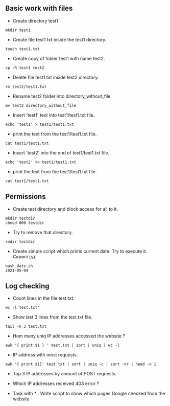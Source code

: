## Basic work with files

-    Create directory test1    
```      
mkdir test1       
```  
- Create file test1.txt inside the test1 directory.  
``` 
touch test1.txt  
```   
-    Create copy of folder test1 with name test2.   
``` 
cp -R test1 test2  
```    
-    Delete file test1.txt inside test2 directory.  
```  
rm test2/test1.txt  
```    
-    Rename test2 folder into directory_without_file
```  
mv test2 directory_without_file  
```  
-    Insert 'test1' text into test1/test1.txt file.  
``` 
echo 'test1' > test1/test1.txt  
```  
-    print the text from the test1/test1.txt file.
```  
cat test1/text1.txt
```    
-    Insert 'test2' into the end of test1/test1.txt file.  
```  
echo 'test2' >> test1/test1.txt  
```
-    print the text from the test1/test1.txt file.
```  
cat test1/test1.txt  
```   
## Permissions

-   Create test directory and block access for all to it.
```  
mkdir testdir      
chmod 000 testdir  
```  
-   Try to remove that directory.
``` 
rmdir testdir  
```  

-    Create simple script which prints current date. Try to execute it.  
Скрипт[тут](https://github.com/denysrad/test_ggs/blob/main/date.sh)    
```console      
bash date.sh
2021-05-04
```    

## Log checking

-  Count lines in the file test.txt.
```   
wc -l test.txt'  
```  

- Show last 3 lines from the test.txt file. 
```  
tail -n 3 test.txt  
```  

-  Hom many uniq IP addresses accessed the website ? 
```  
awk '{ print $1 } ' test.txt | sort | uniq | wc -l  
```  

-  IP address with most requests.  
```  
awk '{ print $1}' test.txt | sort | uniq -c | sort -nr | head -n 1  
```  

-  Top 3 IP addresses by amount of POST requests.


-  Which IP addresses received 403 error ? 


- Task with * . Write script to show which pages Google checked from the website 

